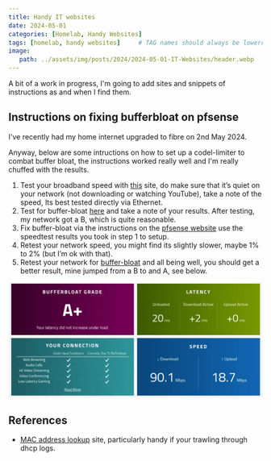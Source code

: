 ```yaml
---
title: Handy IT websites
date: 2024-05-01
categories: [Homelab, Handy Websites]
tags: [homelab, handy websites]     # TAG names should always be lowercase
image:
   path: ../assets/img/posts/2024/2024-05-01-IT-Websites/header.webp
---
```


A bit of a work in progress, I'm going to add sites and snippets of instructions as and when I find them.

## Instructions on fixing bufferbloat on pfsense

I've recently had my home internet upgraded to fibre on 2nd May 2024.

Anyway, below are some intructions on how to set up a codel-limiter to combat buffer bloat, the instructions worked really well and I'm really chuffed with the results.

1. Test your broadband speed with [this](https://www.speedtest.net/) site, do make sure that it’s quiet on your network (not downloading or watching YouTube), take a note of the speed, Its best tested directly via Ethernet.
2. Test for buffer-bloat [here](https://www.waveform.com/tools/bufferbloat) and take a note of your results. After testing, my network got a B, which is quite reasonable.
3. Fix buffer-bloat via the instructions on the [pfsense website](https://docs.netgate.com/pfsense/en/latest/recipes/codel-limiters.html) use the speedtest results you took in step 1 to setup.
4. Retest your network speed, you might find its slightly slower, maybe 1% to 2% (but I’m ok with that).
5. Retest your network for [buffer-bloat](https://www.waveform.com/tools/bufferbloat) and all being well, you should get a better result, mine jumped from a B to and A, see below.

![Bufferbloat Website](../assets/img/posts/2024/2024-05-01-IT-Websites/Waveform-Bufferbloat-Website.webp)

## References

* [MAC address lookup](https://hwaddress.com/) site, particularly handy if your trawling through dhcp logs.

